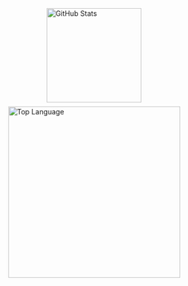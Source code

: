 <div style='display: flex; flex-wrap: wrap; gap: 8px; justify-content: center; align-items: center;'>
<a href="https://github.com/anuraghazra/github-readme-stats?tab=readme-ov-file#github-stats-card"><img height="190" align="center" alt="GitHub Stats" src="https://github-readme-stats.vercel.app/api?username=misa-de-codes&show_icons=true&custom_title=GitHub+Statistics&title_color=cba6f7&theme=catppuccin_mocha&border_color=45475a"/></a>
<a href="https://github.com/anuraghazra/github-readme-stats?tab=readme-ov-file#top-languages-card"><img width="345" align="center" alt="Top Language" src="https://github-readme-stats.vercel.app/api/top-langs/?username=misa-de-codes&layout=compact&title_color=cba6f7&theme=catppuccin_mocha&border_color=45475a"/></a>
</div>
